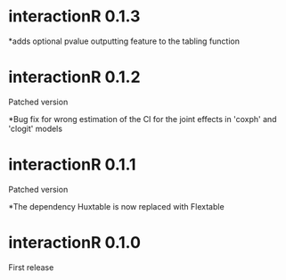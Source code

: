 interactionR 0.1.3
==================

*adds optional pvalue outputting feature to the tabling function

interactionR 0.1.2
==================
Patched version

*Bug fix for wrong estimation of the CI for the joint effects in 'coxph' and 'clogit' models

interactionR 0.1.1
==================
Patched version

*The dependency Huxtable is now replaced with Flextable


interactionR 0.1.0
==================

First release
